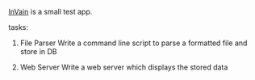 [InVain][1] is a small test app.

tasks:
  1. File Parser
    Write a command line script to parse a formatted file and store in DB

  2. Web Server
    Write a web server which displays the stored data


[1]: http://translate.google.com/#lv/en/velti
